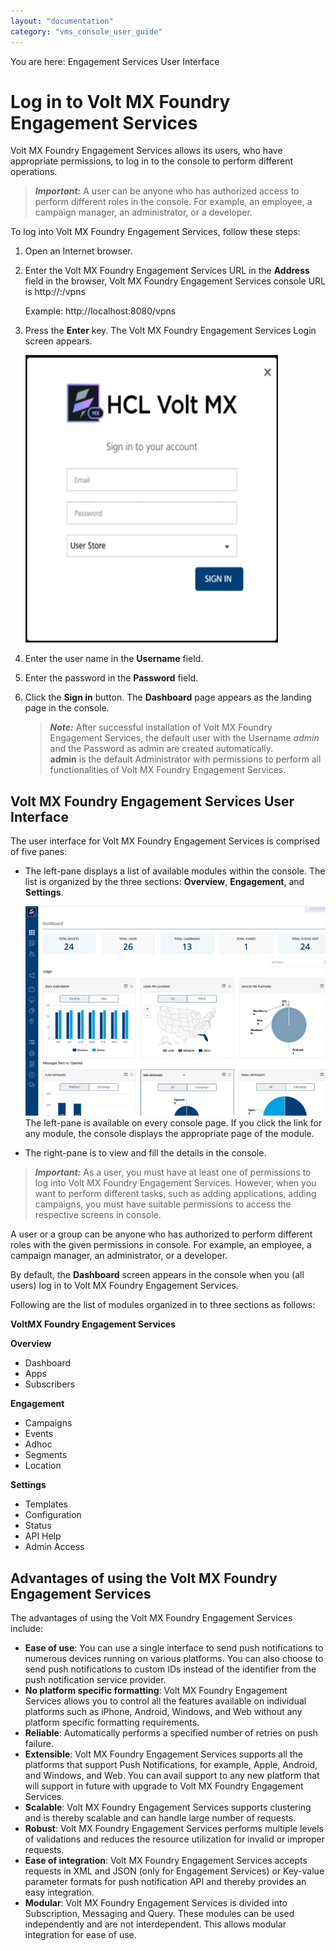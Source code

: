 ```yaml
---
layout: "documentation"
category: "vms_console_user_guide"
---
```

                            

You are here: Engagement Services User Interface

Log in to Volt MX Foundry Engagement Services
============================================

Volt MX  Foundry Engagement Services allows its users, who have appropriate permissions, to log in to the console to perform different operations.

> **_Important:_** A user can be anyone who has authorized access to perform different roles in the console. For example, an employee, a campaign manager, an administrator, or a developer.

To log into Volt MX Foundry Engagement Services, follow these steps:

1.  Open an Internet browser.
2.  Enter the Volt MX Foundry Engagement Services URL in the **Address** field in the browser, Volt MX Foundry Engagement Services console URL is http://<servername>:<serverport>/vpns
    
    Example: http://localhost:8080/vpns
     
3.  Press the **Enter** key. The Volt MX Foundry Engagement Services Login screen appears.
    
    ![](Resources/Images/Overview/loginscreen.PNG)
    
4.  Enter the user name in the **Username** field.
5.  Enter the password in the **Password** field.
6.  Click the **Sign in** button. The **Dashboard** page appears as the landing page in the console.
    
    > **_Note:_** After successful installation of Volt MX Foundry Engagement Services, the default user with the Username _admin_ and the Password as admin are created automatically.    
    **admin** is the default Administrator with permissions to perform all functionalities of Volt MX Foundry Engagement Services.
    

Volt MX  Foundry Engagement Services User Interface
-------------------------------------------------

The user interface for Volt MX Foundry Engagement Services is comprised of five panes:

*   The left-pane displays a list of available modules within the console. The list is organized by the three sections: **Overview**, **Engagement**, and **Settings**.
    
    ![](Resources/Images/Overview/Dashboard/dashbhomscr_725x506.png)  
    The left-pane is available on every console page. If you click the link for any module, the console displays the appropriate page of the module.  
    
*   The right-pane is to view and fill the details in the console.

> **_Important:_** As a user, you must have at least one of permissions to log into Volt MX Foundry Engagement Services. However, when you want to perform different tasks, such as adding applications, adding campaigns, you must have suitable permissions to access the respective screens in console.  
  
A user or a group can be anyone who has authorized to perform different roles with the given permissions in console. For example, an employee, a campaign manager, an administrator, or a developer.  
  
By default, the **Dashboard** screen appears in the console when you (all users) log in to Volt MX Foundry Engagement Services.  

Following are the list of modules organized in to three sections as follows:

**VoltMX Foundry Engagement Services**

**Overview**

*   Dashboard
*   Apps
*   Subscribers

**Engagement**

*   Campaigns
*   Events
*   Adhoc
*   Segments
*   Location

**Settings**

*   Templates
*   Configuration
*   Status
*   API Help
*   Admin Access

Advantages of using the Volt MX Foundry Engagement Services
----------------------------------------------------------

The advantages of using the Volt MX Foundry Engagement Services include:

*   **Ease of use**: You can use a single interface to send push notifications to numerous devices running on various platforms. You can also choose to send push notifications to custom IDs instead of the identifier from the push notification service provider.
*   **No platform specific formatting**: Volt MX Foundry Engagement Services allows you to control all the features available on individual platforms such as iPhone, Android, Windows, and Web without any platform specific formatting requirements.
*   **Reliable**: Automatically performs a specified number of retries on push failure.
*   **Extensible**: Volt MX Foundry Engagement Services supports all the platforms that support Push Notifications, for example, Apple, Android, and Windows, and Web. You can avail support to any new platform that will support in future with upgrade to Volt MX Foundry Engagement Services.
*   **Scalable**: Volt MX Foundry Engagement Services supports clustering and is thereby scalable and can handle large number of requests.
*   **Robust**: Volt MX Foundry Engagement Services performs multiple levels of validations and reduces the resource utilization for invalid or improper requests.
*   **Ease of integration**: Volt MX Foundry Engagement Services accepts requests in XML and JSON (only for Engagement Services) or Key-value parameter formats for push notification API and thereby provides an easy integration.
*   **Modular**: Volt MX Foundry Engagement Services is divided into Subscription, Messaging and Query. These modules can be used independently and are not interdependent. This allows modular integration for ease of use.
